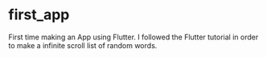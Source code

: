 # first_app

First time making an App using Flutter. I followed the Flutter tutorial in order to make a infinite scroll list of random words.

